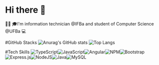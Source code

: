 # Hi there 👋


👨‍💻 
🎓I'm information technician @IFBa and student of Computer Science @UFBa 
💻 


#GitHub Stacks
![Anurag's GitHub stats](https://github-readme-stats.vercel.app/api?username=jeanandersonhs&show_icons=true&theme=radical)
![Top Langs](https://github-readme-stats.vercel.app/api/top-langs/?username=jeanandersonhs&size_weight=0.5&count_weight=0.5)




#Tech Skills
![TypeScript](https://img.shields.io/badge/typescript-%23007ACC.svg?style=for-the-badge&logo=typescript&logoColor=white)![JavaScript](https://img.shields.io/badge/javascript-%23323330.svg?style=for-the-badge&logo=javascript&logoColor=%23F7DF1E)![Angular](https://img.shields.io/badge/angular-%23DD0031.svg?style=for-the-badge&logo=angular&logoColor=white)![NPM](https://img.shields.io/badge/NPM-%23CB3837.svg?style=for-the-badge&logo=npm&logoColor=white)![Bootstrap](https://img.shields.io/badge/bootstrap-%238511FA.svg?style=for-the-badge&logo=bootstrap&logoColor=white)![Express.js](https://img.shields.io/badge/express.js-%23404d59.svg?style=for-the-badge&logo=express&logoColor=%2361DAFB)![NodeJS](https://img.shields.io/badge/node.js-6DA55F?style=for-the-badge&logo=node.js&logoColor=white)![Java](https://img.shields.io/badge/java-%23ED8B00.svg?style=for-the-badge&logo=openjdk&logoColor=white)![MySQL](https://img.shields.io/badge/mysql-%2300f.svg?style=for-the-badge&logo=mysql&logoColor=white)





<!--
**jeanandersonhs/jeanandersonhs** is a ✨ _special_ ✨ repository because its `README.md` (this file) appears on your GitHub profile.

Here are some ideas to get you started:

- 🔭 I’m currently working on ...
- 🌱 I’m currently learning ...
- 👯 I’m looking to collaborate on ...
- 🤔 I’m looking for help with ...
- 💬 Ask me about ...
- 📫 How to reach me: ...
- 😄 Pronouns: ...
- ⚡ Fun fact: ...
-->

